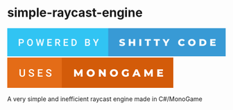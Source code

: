 # simple-raycast-engine

[![forthebadge](badges/powered-by-shitty-code.svg)](https://forthebadge.com)
[![forthebadge](badges/uses-monogame.svg)](https://forthebadge.com)

A very simple and inefficient raycast engine made in C#/MonoGame
